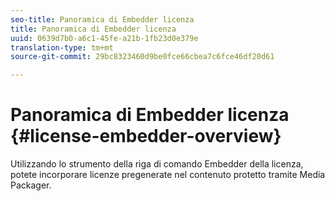 ```yaml
---
seo-title: Panoramica di Embedder licenza
title: Panoramica di Embedder licenza
uuid: 0639d7b0-a6c1-45fe-a21b-1fb23d0e379e
translation-type: tm+mt
source-git-commit: 29bc8323460d9be0fce66cbea7c6fce46df20d61

---
```



# Panoramica di Embedder licenza {#license-embedder-overview}

Utilizzando lo strumento della riga di comando Embedder della licenza, potete incorporare licenze pregenerate nel contenuto protetto tramite Media Packager.
